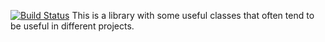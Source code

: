 [![Build Status](https://travis-ci.org/riklund/rllib.png)](https://travis-ci.org/riklund/rllib)
This is a library with some useful classes that often tend to be useful in different projects.